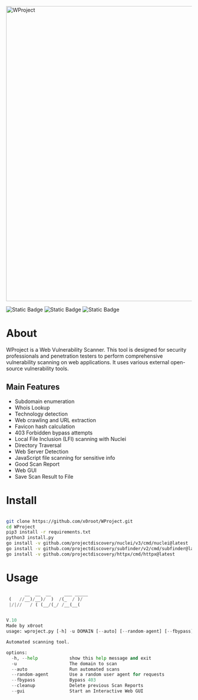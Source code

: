 <img src='https://i.imgur.com/avqZk5i.jpeg' border='0' alt='WProject' width="800" height="auto"/>
</a>

 <img alt="Static Badge" src="https://img.shields.io/badge/Made_with-Python-blue"> <img alt="Static Badge" src="https://img.shields.io/badge/Status-Beta-orange"> <img alt="Static Badge" src="https://img.shields.io/badge/Made in-Indonesia-red"> 


# About

WProject is a Web Vulnerability Scanner. This tool is designed for security professionals and penetration testers to perform comprehensive vulnerability scanning on web applications. It uses various external open-source vulnerability tools.

## Main Features

   - Subdomain enumeration
   - Whois Lookup
   - Technology detection
   - Web crawling and URL extraction
   - Favicon hash calculation
   - 403 Forbidden bypass attempts
   - Local File Inclusion (LFI) scanning with Nuclei
   - Directory Traversal
   - Web Server Detection
   - JavaScript file scanning for sensitive info
   - Good Scan Report
   - Web GUI
   - Save Scan Result to File

# Install

```bash

git clone https://github.com/x0root/WProject.git
cd WProject
pip3 install -r requirements.txt
python3 install.py
go install -v github.com/projectdiscovery/nuclei/v3/cmd/nuclei@latest
go install -v github.com/projectdiscovery/subfinder/v2/cmd/subfinder@latest
go install -v github.com/projectdiscovery/httpx/cmd/httpx@latest

```

# Usage

```python
       __  __  __     ___ _____
 (   //__)/__)/  )  /(_  / )/
 |/|//   / ( (__/(_/ /__(__(


V.10
Made by x0root
usage: wproject.py [-h] -u DOMAIN [--auto] [--random-agent] [--fbypass] [--cleanup] [--gui]

Automated scanning tool.

options:
  -h, --help            show this help message and exit
  -u                    The domain to scan
  --auto                Run automated scans
  --random-agent        Use a random user agent for requests
  --fbypass             Bypass 403
  --cleanup             Delete previous Scan Reports
  --gui                 Start an Interactive Web GUI
```
